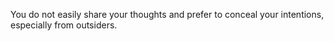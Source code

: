 You do not easily share your thoughts and prefer to conceal your intentions, especially from outsiders.  
